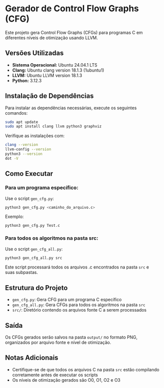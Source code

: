 # Gerador de Control Flow Graphs (CFG)

Este projeto gera Control Flow Graphs (CFGs) para programas C em diferentes níveis de otimização usando LLVM.

## Versões Utilizadas

- **Sistema Operacional:** Ubuntu 24.04.1 LTS
- **Clang:** Ubuntu clang version 18.1.3 (1ubuntu1)
- **LLVM:** Ubuntu LLVM version 18.1.3
- **Python:** 3.12.3

## Instalação de Dependências

Para instalar as dependências necessárias, execute os seguintes comandos:

```bash
sudo apt update
sudo apt install clang llvm python3 graphviz
```

Verifique as instalações com:

```bash
clang --version
llvm-config --version
python3 --version
dot -V
```

## Como Executar

### Para um programa específico:

Use o script `gen_cfg.py`:

```bash
python3 gen_cfg.py <caminho_do_arquivo.c>
```

Exemplo:

```bash
python3 gen_cfg.py Test.c
```

### Para todos os algoritmos na pasta src:

Use o script `gen_cfg_all.py`:

```bash
python3 gen_cfg_all.py src
```

Este script processará todos os arquivos .c encontrados na pasta `src` e suas subpastas.

## Estrutura do Projeto

- `gen_cfg.py`: Gera CFG para um programa C específico
- `gen_cfg_all.py`: Gera CFGs para todos os algoritmos na pasta `src`
- `src/`: Diretório contendo os arquivos fonte C a serem processados

## Saída

Os CFGs gerados serão salvos na pasta `output/` no formato PNG, organizados por arquivo fonte e nível de otimização.

## Notas Adicionais

- Certifique-se de que todos os arquivos C na pasta `src` estão compilando corretamente antes de executar os scripts
- Os níveis de otimização gerados são O0, O1, O2 e O3
